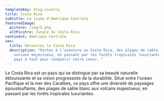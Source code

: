 ```yaml
---
templateKey: blog-country
title: Costa Rica
subtitle: Le joyau d'Amérique Centrale
featuredImage:
  picture: /img/5.png
  altPicutre: Jungle du Costa Rica
continent: Amérique Centrale
seo:
  title: Découvrez le Costa Rica
  description: "Partez à l'aventure au Costa Rica, des plages de sable blanc aux
    volcans majestueux, en passant par les forêts tropicales luxuriantes, ce
    pays à tout pour conquérir votre coeur. "
---
```

Le Costa Rica est un pays qui se distingue par sa beauté naturelle éblouissante et sa vision progressiste de la durabilité. Situé entre l'océan Pacifique et la mer des Caraïbes, ce pays offre une diversité de paysages époustouflante, des plages de sable blanc aux volcans majestueux, en passant par les forêts tropicales luxuriantes.